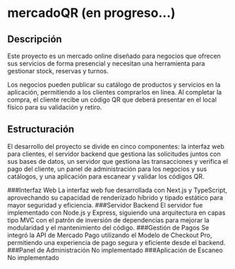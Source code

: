 # mercadoQR (en progreso...)
## Descripción
Este proyecto es un mercado online diseñado para negocios que ofrecen sus servicios de forma presencial y necesitan una herramienta para gestionar stock, reservas y turnos.

Los negocios pueden publicar su catálogo de productos y servicios en la aplicación, permitiendo a los clientes comprarlos en línea. Al completar la compra, el cliente recibe un código QR que deberá presentar en el local físico para su validación y retiro.

## Estructuración
El desarrollo del proyecto se divide en cinco componentes: la interfaz web para clientes, el servidor backend que gestiona las solicitudes juntos con sus bases de datos, un servidor que gestiona las transacciones y verifica el pago del cliente, un panel de administración para los negocios y sus catálogos, y una aplicación para escanear y validar los códigos QR.

###Interfaz Web
La interfaz web fue desarrollada con Next.js y TypeScript, aprovechando su capacidad de renderizado híbrido y tipado estático para mayor seguridad y eficiencia.
###Servidor Backend
El servidor fue implementado con Node.js y Express, siguiendo una arquitectura en capas tipo MVC con el patrón de inversión de dependencias para mejorar la modularidad y el mantenimiento del código.
###Gestión de Pagos
Se integró la API de Mercado Pago utilizando el Modelo de Checkout Pro, permitiendo una experiencia de pago segura y eficiente desde el backend.
###Panel de Administración
No implementado
###Aplicación de Escaneo
No implementado
